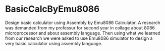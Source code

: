 # BasicCalcByEmu8086
Design basic calculator using Assembly by Emu8086 Calculator.
A research was demanded from my professur for second year in collage about 8086 microprocessor and about assembly language.
Then using what we learned from our research we were asked to use Emu8086 simulator to design a very basic calculator using assembly language.
